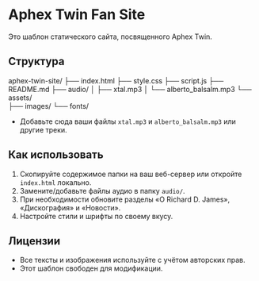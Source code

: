 # Aphex Twin Fan Site

Это шаблон статического сайта, посвященного Aphex Twin.

## Структура
aphex-twin-site/
├── index.html
├── style.css
├── script.js
├── README.md
├── audio/
│   ├── xtal.mp3
│   └── alberto_balsalm.mp3
└── assets/          
    ├── images/
    └── fonts/

  - Добавьте сюда ваши файлы `xtal.mp3` и `alberto_balsalm.mp3` или другие треки.

## Как использовать
1. Скопируйте содержимое папки на ваш веб-сервер или откройте `index.html` локально.
2. Замените/добавьте файлы аудио в папку `audio/`.
3. При необходимости обновите разделы «О Richard D. James», «Дискография» и «Новости».
4. Настройте стили и шрифты по своему вкусу.

## Лицензии
- Все тексты и изображения используйте с учётом авторских прав.
- Этот шаблон свободен для модификации.
